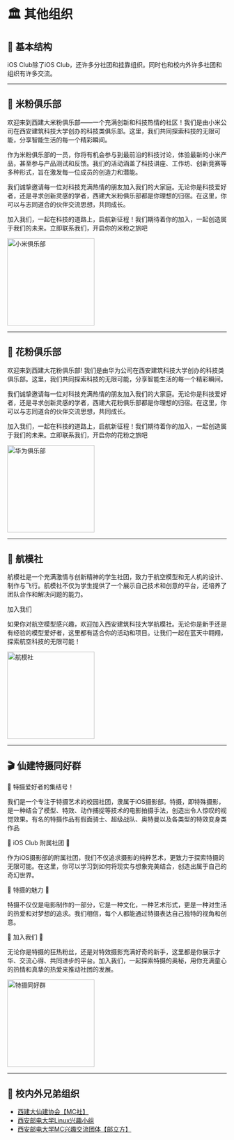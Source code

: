 <!-- docs/other-org.md -->
# 🏛️ 其他组织

## 🧩 基本结构

iOS Club除了iOS Club，还许多分社团和挂靠组织。同时也和校内外许多社团和组织有许多交流。

---

## 🍏 米粉俱乐部

<div class="content-row">
  <div class="content-col">
    <p>欢迎来到西建大米粉俱乐部——一个充满创新和科技热情的社区！我们是由小米公司在西安建筑科技大学创办的科技类俱乐部。这里，我们共同探索科技的无限可能，分享智能生活的每一个精彩瞬间。</p>
    <p>作为米粉俱乐部的一员，你将有机会参与到最前沿的科技讨论，体验最新的小米产品，甚至参与产品测试和反馈。我们的活动涵盖了科技讲座、工作坊、创新竞赛等多种形式，旨在激发每一位成员的创造力和潜能。</p>
    <p>我们诚挚邀请每一位对科技充满热情的朋友加入我们的大家庭。无论你是科技爱好者，还是寻求创新灵感的学者，西建大米粉俱乐部都是你理想的归宿。在这里，你可以与志同道合的伙伴交流思想，共同成长。</p>
    <p>加入我们，一起在科技的道路上，启航新征程！我们期待着你的加入，一起创造属于我们的未来。立即联系我们，开启你的米粉之旅吧</p>
  </div>
  <div class="image-col">
    <img src="/other/xiaomi.jpg" width="200" class="club-image" alt="小米俱乐部">
  </div>
</div>

---

## 🧻 花粉俱乐部

<div class="content-row">
  <div class="content-col">
    <p>欢迎来到西建大花粉俱乐部! 我们是由华为公司在西安建筑科技大学创办的科技类俱乐部。这里，我们共同探索科技的无限可能，分享智能生活的每一个精彩瞬间。</p>
    <p>我们诚挚邀请每一位对科技充满热情的朋友加入我们的大家庭。无论你是科技爱好者，还是寻求创新灵感的学者，西建大花粉俱乐部都是你理想的归宿。在这里，你可以与志同道合的伙伴交流思想，共同成长。</p>
    <p>加入我们，一起在科技的道路上，启航新征程！我们期待着你的加入，一起创造属于我们的未来。立即联系我们，开启你的花粉之旅吧</p>
  </div>
  <div class="image-col">
    <img src="/other/huawei.jpg" width="200" class="club-image" alt="华为俱乐部">
  </div>
</div>

---

## 🛫 航模社

<div class="content-row">
  <div class="content-col">
    <p>航模社是一个充满激情与创新精神的学生社团，致力于航空模型和无人机的设计、制作与飞行。航模社不仅为学生提供了一个展示自己技术和创意的平台，还培养了团队合作和解决问题的能力。</p>
    <p>加入我们</p>
    <p>如果你对航空模型感兴趣，欢迎加入西安建筑科技大学航模社。无论你是新手还是有经验的模型爱好者，这里都有适合你的活动和项目。让我们一起在蓝天中翱翔，探索航空科技的无限可能！</p>
  </div>
  <div class="image-col">
    <img src="/other/aircraft.jpg" width="200" class="club-image" alt="航模社">
  </div>
</div>

---

## 🎬 仙建特摄同好群

<div class="content-row">
  <div class="content-col">
    <p>🌟 特摄爱好者的集结号！</p>
    <p>我们是一个专注于特摄艺术的校园社团，隶属于iOS摄影部。特摄，即特殊摄影，是一种结合了模型、特效、动作捕捉等技术的电影拍摄手法，创造出令人惊叹的视觉效果。有名的特摄作品有假面骑士、超级战队、奥特曼以及各类型的特效变身类作品</p>
    <p>📱 iOS Club 附属社团 📱</p>
    <p>作为iOS摄影部的附属社团，我们不仅追求摄影的纯粹艺术，更致力于探索特摄的无限可能。在这里，你可以学习到如何将现实与想象完美结合，创造出属于自己的奇幻世界。</p>
    <p>🎥 特摄的魅力 🎥</p>
    <p>特摄不仅仅是电影制作的一部分，它是一种文化，一种艺术形式，更是一种对生活的热爱和对梦想的追求。我们相信，每个人都能通过特摄表达自己独特的视角和创意。</p>
    <p>🔗 加入我们 🔗</p>
    <p>无论你是特摄的狂热粉丝，还是对特效摄影充满好奇的新手，这里都是你展示才华、交流心得、共同进步的平台。加入我们，一起探索特摄的奥秘，用你充满童心的热情和真挚的热爱来推动社团的发展。</p>
  </div>
  <div class="image-col">
    <img src="/other/teshe.jpg" width="200" class="club-image" alt="特摄同好群">
  </div>
</div>

---

## 🏢 校内外兄弟组织

<ul class="org-list">
  <li><a href="https://skin.xauatcraft.com/">西建大仙建协会【MC社】</a></li>
  <li><a href="https://www.xiyoulinux.com/">西安邮电大学Linux兴趣小组</a></li>
  <li><a href="https://cop.cooo.site/">西安邮电大学MC兴趣交流团体【邮立方】</a></li>
</ul>